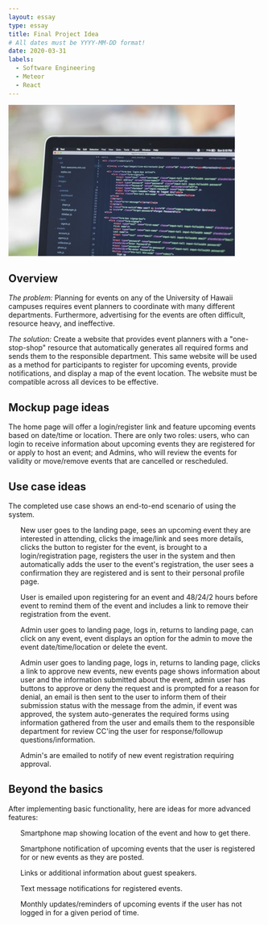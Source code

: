 ```yaml
---
layout: essay
type: essay
title: Final Project Idea
# All dates must be YYYY-MM-DD format!
date: 2020-03-31
labels:
  - Software Engineering
  - Meteor
  - React
---
```


<img class="ui medium left floated image" src="../images/javascript.jpeg" alt="" />

## Overview
<i>The problem:</i> Planning for events on any of the University of Hawaii campuses requires event planners to
coordinate with many different departments.  Furthermore, advertising for the events are often difficult, resource
heavy, and ineffective.

<i>The solution:</i> Create a website that provides event planners with a "one-stop-shop" resource that automatically
generates all required forms and sends them to the responsible department.  This same website will be used as a method
for participants to register for upcoming events, provide notifications, and display a map of the event location.
The website must be compatible across all devices to be effective.

## Mockup page ideas
The home page will offer a login/register link and feature upcoming events based on date/time or location.  There are
only two roles: users, who can login to receive information about upcoming events they are registered for or apply to
host an event; and Admins, who will review the events for validity or move/remove events that are cancelled or 
rescheduled.

## Use case ideas
The completed use case shows an end-to-end scenario of using the system.  
<list>
    <ul>
        New user goes to the landing page, sees an upcoming event they are interested in attending, clicks the 
        image/link and sees more details, clicks the button to register for the event, is brought to a 
        login/registration page, registers the user in the system and then automatically adds the user to the event's 
        registration, the user sees a confirmation they are registered and is sent to their personal profile page.
    </ul>
    <ul>
        User is emailed upon registering for an event and 48/24/2 hours before event to remind them of the event and 
        includes a link to remove their registration from the event.
    </ul>
    <ul>
        Admin user goes to landing page, logs in, returns to landing page, can click on any event, event displays an
        option for the admin to move the event date/time/location or delete the event. 
    </ul>
    <ul>
        Admin user goes to landing page, logs in, returns to landing page, clicks a link to approve new events, new
        events page shows information about user and the information submitted about the event, admin user has buttons
        to approve or deny the request and is prompted for a reason for denial, an email is then sent to the user
        to inform them of their submission status with the message from the admin, if event was approved, the system
        auto-generates the required forms using information gathered from the user and emails them to the responsible 
        department for review CC'ing the user for response/followup questions/information.
    </ul>
    <ul>
        Admin's are emailed to notify of new event registration requiring approval.
    </ul>
</list>

## Beyond the basics
After implementing basic functionality, here are ideas for more advanced features:
<list>
    <ul>
        Smartphone map showing location of the event and how to get there.
    </ul>
    <ul>
        Smartphone notification of upcoming events that the user is registered for or new events as they are posted.
    </ul>
    <ul>
        Links or additional information about guest speakers.
    </ul>
    <ul>
        Text message notifications for registered events.
    </ul>
    <ul>
        Monthly updates/reminders of upcoming events if the user has not logged in for a given period of time.
    </ul>
</list>
